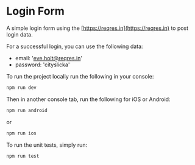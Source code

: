 # Login Form

A simple login form using the [https://reqres.in](https://reqres.in) to post login data.

For a successful login, you can use the following data:

- email: 'eve.holt@reqres.in'
- password: 'cityslicka'

To run the project locally run the following in your console:

```javascript
npm run dev
```

Then in another console tab, run the following for iOS or Android:

```javascript
npm run android
```

or

```javascript
npm run ios
```

To run the unit tests, simply run:

```javascript
npm run test
```
